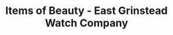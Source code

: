 ---
title: "Items of Beauty - East Grinstead Watch Company"
url: /east-grinstead/items-of-beauty-east-grinstead-watch-company/
shop: watches
---